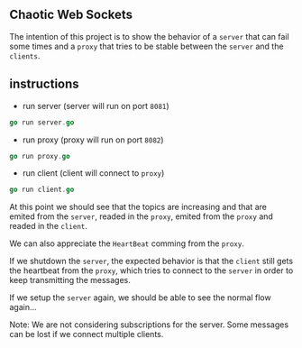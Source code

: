 ## Chaotic Web Sockets

The intention of this project is to show the behavior of a `server` that can fail some times and a `proxy` that tries to be stable between the `server` and the `clients`.

## instructions

- run server (server will run on port `8081`)

```go
go run server.go
```

- run proxy (proxy will run on port `8082`)

```go
go run proxy.go
```

- run client (client will connect to `proxy`)

```go
go run client.go
```

At this point we should see that the topics are increasing and that are emited from the `server`, readed in the `proxy`, emited from the `proxy` and readed in the `client`.

We can also appreciate the `HeartBeat` comming from the `proxy`.

If we shutdown the `server`, the expected behavior is that the `client` still gets the heartbeat from the `proxy`, which tries to connect to the `server` in order to keep transmitting the messages.

If we setup the `server` again, we should be able to see the normal flow again...

Note: We are not considering subscriptions for the server. Some messages can be lost if we connect multiple clients.
